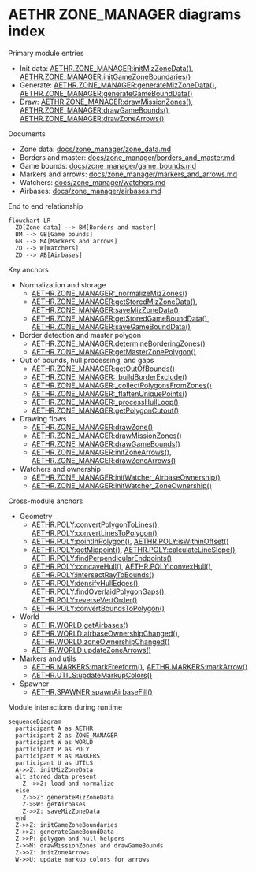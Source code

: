 # AETHR ZONE_MANAGER diagrams index

Primary module entries
- Init data: [AETHR.ZONE_MANAGER:initMizZoneData()](../../dev/ZONE_MANAGER.lua:122), [AETHR.ZONE_MANAGER:initGameZoneBoundaries()](../../dev/ZONE_MANAGER.lua:860)
- Generate: [AETHR.ZONE_MANAGER:generateMizZoneData()](../../dev/ZONE_MANAGER.lua:205), [AETHR.ZONE_MANAGER:generateGameBoundData()](../../dev/ZONE_MANAGER.lua:895)
- Draw: [AETHR.ZONE_MANAGER:drawMissionZones()](../../dev/ZONE_MANAGER.lua:980), [AETHR.ZONE_MANAGER:drawGameBounds()](../../dev/ZONE_MANAGER.lua:931), [AETHR.ZONE_MANAGER:drawZoneArrows()](../../dev/ZONE_MANAGER.lua:1025)

Documents
- Zone data: [docs/zone_manager/zone_data.md](docs/zone_manager/zone_data.md)
- Borders and master: [docs/zone_manager/borders_and_master.md](docs/zone_manager/borders_and_master.md)
- Game bounds: [docs/zone_manager/game_bounds.md](docs/zone_manager/game_bounds.md)
- Markers and arrows: [docs/zone_manager/markers_and_arrows.md](docs/zone_manager/markers_and_arrows.md)
- Watchers: [docs/zone_manager/watchers.md](docs/zone_manager/watchers.md)
- Airbases: [docs/zone_manager/airbases.md](docs/zone_manager/airbases.md)

End to end relationship

```mermaid
flowchart LR
  ZD[Zone data] --> BM[Borders and master]
  BM --> GB[Game bounds]
  GB --> MA[Markers and arrows]
  ZD --> W[Watchers]
  ZD --> AB[Airbases]
```

Key anchors
- Normalization and storage
  - [AETHR.ZONE_MANAGER:_normalizeMizZones()](../../dev/ZONE_MANAGER.lua:53)
  - [AETHR.ZONE_MANAGER:getStoredMizZoneData()](../../dev/ZONE_MANAGER.lua:141), [AETHR.ZONE_MANAGER:saveMizZoneData()](../../dev/ZONE_MANAGER.lua:152)
  - [AETHR.ZONE_MANAGER:getStoredGameBoundData()](../../dev/ZONE_MANAGER.lua:874), [AETHR.ZONE_MANAGER:saveGameBoundData()](../../dev/ZONE_MANAGER.lua:885)
- Border detection and master polygon
  - [AETHR.ZONE_MANAGER:determineBorderingZones()](../../dev/ZONE_MANAGER.lua:232)
  - [AETHR.ZONE_MANAGER:getMasterZonePolygon()](../../dev/ZONE_MANAGER.lua:520)
- Out of bounds, hull processing, and gaps
  - [AETHR.ZONE_MANAGER:getOutOfBounds()](../../dev/ZONE_MANAGER.lua:799)
  - [AETHR.ZONE_MANAGER:_buildBorderExclude()](../../dev/ZONE_MANAGER.lua:356)
  - [AETHR.ZONE_MANAGER:_collectPolygonsFromZones()](../../dev/ZONE_MANAGER.lua:385)
  - [AETHR.ZONE_MANAGER:_flattenUniquePoints()](../../dev/ZONE_MANAGER.lua:410)
  - [AETHR.ZONE_MANAGER:_processHullLoop()](../../dev/ZONE_MANAGER.lua:449)
  - [AETHR.ZONE_MANAGER:getPolygonCutout()](../../dev/ZONE_MANAGER.lua:566)
- Drawing flows
  - [AETHR.ZONE_MANAGER:drawZone()](../../dev/ZONE_MANAGER.lua:329)
  - [AETHR.ZONE_MANAGER:drawMissionZones()](../../dev/ZONE_MANAGER.lua:980)
  - [AETHR.ZONE_MANAGER:drawGameBounds()](../../dev/ZONE_MANAGER.lua:931)
  - [AETHR.ZONE_MANAGER:initZoneArrows()](../../dev/ZONE_MANAGER.lua:1075), [AETHR.ZONE_MANAGER:drawZoneArrows()](../../dev/ZONE_MANAGER.lua:1025)
- Watchers and ownership
  - [AETHR.ZONE_MANAGER:initWatcher_AirbaseOwnership()](../../dev/ZONE_MANAGER.lua:1103)
  - [AETHR.ZONE_MANAGER:initWatcher_ZoneOwnership()](../../dev/ZONE_MANAGER.lua:1113)

Cross-module anchors
- Geometry
  - [AETHR.POLY:convertPolygonToLines()](../../dev/POLY.lua:737), [AETHR.POLY:convertLinesToPolygon()](../../dev/POLY.lua:582)
  - [AETHR.POLY:pointInPolygon()](../../dev/POLY.lua:66), [AETHR.POLY:isWithinOffset()](../../dev/POLY.lua:1106)
  - [AETHR.POLY:getMidpoint()](../../dev/POLY.lua:1171), [AETHR.POLY:calculateLineSlope()](../../dev/POLY.lua:1186), [AETHR.POLY:findPerpendicularEndpoints()](../../dev/POLY.lua:1218)
  - [AETHR.POLY:concaveHull()](../../dev/POLY.lua:1309), [AETHR.POLY:convexHull()](../../dev/POLY.lua:1461), [AETHR.POLY:intersectRayToBounds()](../../dev/POLY.lua:1491)
  - [AETHR.POLY:densifyHullEdges()](../../dev/POLY.lua:1556), [AETHR.POLY:findOverlaidPolygonGaps()](../../dev/POLY.lua:1618), [AETHR.POLY:reverseVertOrder()](../../dev/POLY.lua:1761)
  - [AETHR.POLY:convertBoundsToPolygon()](../../dev/POLY.lua:1039)
- World
  - [AETHR.WORLD:getAirbases()](../../dev/WORLD.lua:428)
  - [AETHR.WORLD:airbaseOwnershipChanged()](../../dev/WORLD.lua:970), [AETHR.WORLD:zoneOwnershipChanged()](../../dev/WORLD.lua:1006)
  - [AETHR.WORLD:updateZoneArrows()](../../dev/WORLD.lua:730)
- Markers and utils
  - [AETHR.MARKERS:markFreeform()](../../dev/MARKERS.lua:43), [AETHR.MARKERS:markArrow()](../../dev/MARKERS.lua:138)
  - [AETHR.UTILS:updateMarkupColors()](../../dev/UTILS.lua:188)
- Spawner
  - [AETHR.SPAWNER:spawnAirbaseFill()](../../dev/SPAWNER.lua:2169)

Module interactions during runtime

```mermaid
sequenceDiagram
  participant A as AETHR
  participant Z as ZONE_MANAGER
  participant W as WORLD
  participant P as POLY
  participant M as MARKERS
  participant U as UTILS
  A->>Z: initMizZoneData
  alt stored data present
    Z-->>Z: load and normalize
  else
    Z->>Z: generateMizZoneData
    Z->>W: getAirbases
    Z->>Z: saveMizZoneData
  end
  Z->>Z: initGameZoneBoundaries
  Z->>Z: generateGameBoundData
  Z->>P: polygon and hull helpers
  Z->>M: drawMissionZones and drawGameBounds
  Z->>Z: initZoneArrows
  W->>U: update markup colors for arrows